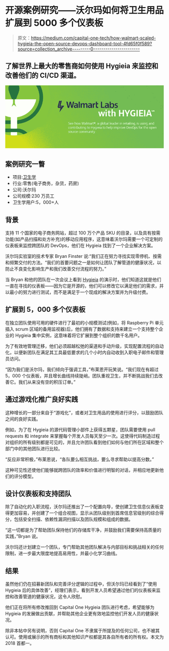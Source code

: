# 开源案例研究——沃尔玛如何将卫生用品扩展到 5000 多个仪表板

> 原文：<https://medium.com/capital-one-tech/how-walmart-scaled-hygieia-the-open-source-devops-dashboard-tool-4fd65f0f589?source=collection_archive---------0----------------------->

## 了解世界上最大的零售商如何使用 Hygieia 来监控和改善他们的 CI/CD 渠道。

![](img/cd61d3d390c9c3465190cad73f6ceddf.png)

## 案例研究一瞥

*   项目:[卫生学](https://developer.capitalone.com/opensource-projects/hygieia/)
*   行业:零售(电子商务，杂货，药房)
*   公司:沃尔玛
*   公司规模:230 万员工
*   卫生学用户:5，000+人

## 背景

支持 11 个国家的电子商务网站，超过 100 万个产品 SKU 的目录，以及具有按需功能(如产品扫描和处方补充)的移动应用程序，这意味着沃尔玛需要一个可定制的仪表板来监控跨团队的 DevOps，他们在 Hygieia 找到了一个企业解决方案。

沃尔玛实验室的技术专家 Bryan Finster 说:“我们正在努力寻找实现零停机、按需和频繁交付的方法。“我们的首要问题之一是如何让团队了解管道的健康状况，以防止不良变化影响生产和我们改善交付流程的努力。”

当 Bryan 和他的团队在一次会议上看到 [Hygieia](https://developer.capitalone.com/opensource-projects/hygieia/) 的演示时，他们知道这就是他们一直在寻找的仪表板——因为它是开源的，他们可以修改它以满足他们的需求，并以最小的努力进行测试，而不是满足于一个现成的解决方案并为升级付费。

## 扩展到 5，000 多个仪表板

在独立团队使用可用的硬件进行了最初的小规模测试(例如，将 Raspberry Pi 单元插入 scrum 区域的备用监视器)后，他们拥有了数据和支持来建立一个支持整个企业的 Hygieia 集中实例，这意味着将它扩展到整个组织的数千名用户。

为了有效地管理迁移，他们必须超越松弛的渠道和手动升级，实现配置流程的自动化，以便新团队在满足其工具最低要求的几个小时内自动收到入职电子邮件和管理员访问。

“因为我们是沃尔玛，我们倾向于强调工具，”布莱恩开玩笑说。“我们现在有超过 5，000 个仪表板，并且增长曲线持续陡峭。团队重视卫生，并不断挑战我们去改善它。我们从来没有空的积压订单。”

## 通过游戏化推广良好实践

这种增长的一部分来自于“游戏化”，或者对卫生用品的使用进行评分，以鼓励团队之间的良好实践。

例如，为了在 Hygieia 的源代码管理小部件上获得五颗星，团队需要使用 pull requests 和 integrate 来掌握每个开发人员每天至少一次。这使得代码制造过程对组织的所有级别都是可见的，并且允许团队看到他们如何与他们所在区域和整个部门中的其他团队进行比较。

“反应非常积极，”布莱恩说，“各队要么相互挑战，要么寻求帮助以提高分数。”

这种可见性还使他们能够就跨团队的效率和价值进行明智的对话，并相应地更新他们的评分模型。

## 设计仪表板和支持团队

除了自动化的入职流程，沃尔玛还推出了一个配置向导，使创建卫生信息仪表板变得更加容易，并创建了一个组合视图，显示从团队级别到首席信息官级别的综合得分，包括安全扫描、依赖性漏洞扫描以及团队规模和组成的数据。

“这一切都是为了帮助团队保持他们的存储库干净，并鼓励我们需要保持高质量的实践，”Bryan 说。

沃尔玛还计划建立一个团队，专门帮助其他团队解决与内部目标和挑战相关的任何限制，进一步最大限度地提高易用性，并最小化学习曲线。

## 结果

虽然他们仍在招募新团队和完善评分逻辑的过程中，但沃尔玛已经看到了“使用 Hygieia 后的具体改善”，经理们表示，看到开发人员希望通过他们的仪表板来监控和改善管道的健康状况，这令人欣慰。

他们正在将所有修改推回到 Capital One Hygieia 团队进行考虑，希望能够为 Hygieia 的发展做出贡献，并帮助其他企业更有效地监控他们开发人员的健康状况。

除非本帖中另有说明，否则 Capital One 不隶属于所提及的任何公司，也不被其认可。使用或展示的所有商标和其他知识产权都是其各自所有者的所有权。本文为 2018 首都一。